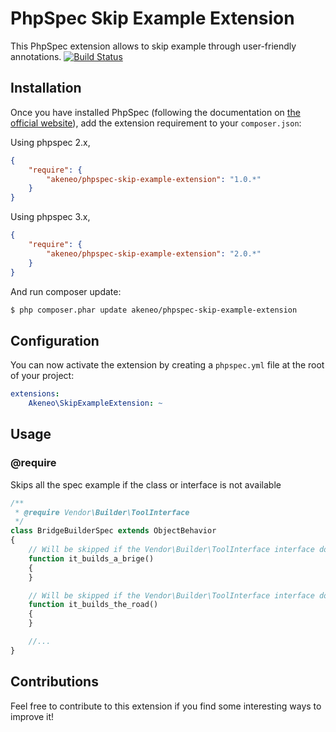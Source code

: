 PhpSpec Skip Example Extension
==============================

This PhpSpec extension allows to skip example through user-friendly annotations.
[![Build Status](https://travis-ci.org/akeneo/PhpSpecSkipExampleExtension.png?branch=master)](https://travis-ci.org/akeneo/PhpSpecSkipExampleExtension)

Installation
------------

Once you have installed PhpSpec (following the documentation on [the official website](http://www.phpspec.net)), add the extension requirement to your `composer.json`:

Using phpspec 2.x,

``` json
{
    "require": {
        "akeneo/phpspec-skip-example-extension": "1.0.*"
    }
}
```

Using phpspec 3.x,

``` json
{
    "require": {
        "akeneo/phpspec-skip-example-extension": "2.0.*"
    }
}
```

And run composer update:

``` bash
$ php composer.phar update akeneo/phpspec-skip-example-extension
```

Configuration
-------------

You can now activate the extension by creating a `phpspec.yml` file at the root of your project:

``` yaml
extensions:
    Akeneo\SkipExampleExtension: ~
```

Usage
-----

### @require <class or interface>

Skips all the spec example if the class or interface is not available

``` php
/**
 * @require Vendor\Builder\ToolInterface
 */
class BridgeBuilderSpec extends ObjectBehavior
{
    // Will be skipped if the Vendor\Builder\ToolInterface interface does not exist
    function it_builds_a_brige()
    {
    }

    // Will be skipped if the Vendor\Builder\ToolInterface interface does not exist
    function it_builds_the_road()
    {
    }

    //...
}
```

Contributions
-------------

Feel free to contribute to this extension if you find some interesting ways to improve it!
